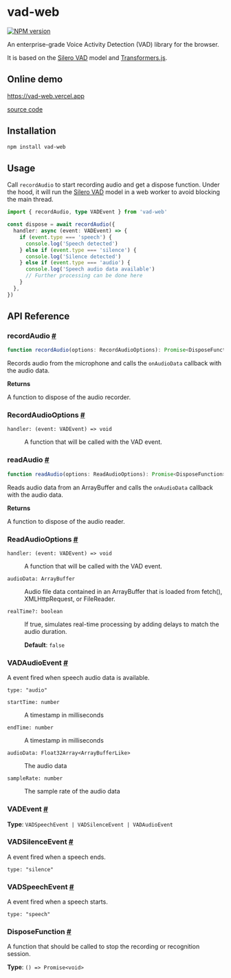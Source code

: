 # vad-web

[![NPM version](https://img.shields.io/npm/v/vad-web?color=a1b858)](https://www.npmjs.com/package/vad-web)

An enterprise-grade Voice Activity Detection (VAD) library for the browser.

It is based on the [Silero VAD](https://github.com/snakers4/silero-vad) model
and [Transformers.js](https://github.com/huggingface/transformers.js).

## Online demo

https://vad-web.vercel.app

[source
code](https://github.com/ocavue/vad-web/tree/master/examples/with-vite)

## Installation

```bash
npm install vad-web
```

## Usage

Call `recordAudio` to start recording audio and get a dispose function. Under
the hood, it will run the [Silero
VAD](https://github.com/snakers4/silero-vad) model in a web worker to avoid
blocking the main thread.

```ts
import { recordAudio, type VADEvent } from 'vad-web'

const dispose = await recordAudio({
  handler: async (event: VADEvent) => {
    if (event.type === 'speech') {
      console.log('Speech detected')
    } else if (event.type === 'silence') {
      console.log('Silence detected')
    } else if (event.type === 'audio') {
      console.log('Speech audio data available')
      // Further processing can be done here
    }
  },
})
```

## API Reference

### recordAudio <a id="record-audio" href="#record-audio">#</a>

```ts
function recordAudio(options: RecordAudioOptions): Promise<DisposeFunction>
```

Records audio from the microphone and calls the `onAudioData` callback with the audio data.

**Returns**

A function to dispose of the audio recorder.

### RecordAudioOptions <a id="record-audio-options" href="#record-audio-options">#</a>

<dl>

<dt>

`handler: (event: VADEvent) => void`

</dt>

<dd>

A function that will be called with the VAD event.

</dd>

</dl>

### readAudio <a id="read-audio" href="#read-audio">#</a>

```ts
function readAudio(options: ReadAudioOptions): Promise<DisposeFunction>
```

Reads audio data from an ArrayBuffer and calls the `onAudioData` callback with the audio data.

**Returns**

A function to dispose of the audio reader.

### ReadAudioOptions <a id="read-audio-options" href="#read-audio-options">#</a>

<dl>

<dt>

`handler: (event: VADEvent) => void`

</dt>

<dd>

A function that will be called with the VAD event.

</dd>

<dt>

`audioData: ArrayBuffer`

</dt>

<dd>

Audio file data contained in an ArrayBuffer that is loaded from fetch(), XMLHttpRequest, or FileReader.

</dd>

<dt>

`realTime?: boolean`

</dt>

<dd>

If true, simulates real-time processing by adding delays to match the audio duration.

**Default**: `false`

</dd>

</dl>

### VADAudioEvent <a id="vad-audio-event" href="#vad-audio-event">#</a>

A event fired when speech audio data is available.

<dl>

<dt>

`type: "audio"`

</dt>

<dd>

</dd>

<dt>

`startTime: number`

</dt>

<dd>

A timestamp in milliseconds

</dd>

<dt>

`endTime: number`

</dt>

<dd>

A timestamp in milliseconds

</dd>

<dt>

`audioData: Float32Array<ArrayBufferLike>`

</dt>

<dd>

The audio data

</dd>

<dt>

`sampleRate: number`

</dt>

<dd>

The sample rate of the audio data

</dd>

</dl>

### VADEvent <a id="vad-event" href="#vad-event">#</a>

**Type**: `VADSpeechEvent | VADSilenceEvent | VADAudioEvent`

### VADSilenceEvent <a id="vad-silence-event" href="#vad-silence-event">#</a>

A event fired when a speech ends.

<dl>

<dt>

`type: "silence"`

</dt>

<dd>

</dd>

</dl>

### VADSpeechEvent <a id="vad-speech-event" href="#vad-speech-event">#</a>

A event fired when a speech starts.

<dl>

<dt>

`type: "speech"`

</dt>

<dd>

</dd>

</dl>

### DisposeFunction <a id="dispose-function" href="#dispose-function">#</a>

A function that should be called to stop the recording or recognition session.

**Type**: `() => Promise<void>`
